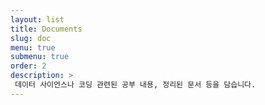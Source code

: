```yaml
---
layout: list
title: Documents
slug: doc
menu: true
submenu: true
order: 2
description: >
 데이터 사이언스나 코딩 관련된 공부 내용, 정리된 문서 등을 담습니다.
---
```


